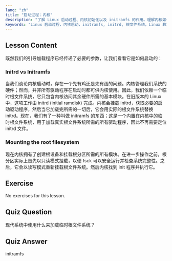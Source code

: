 ```yaml
---
lang: "zh"
title: "启动过程：内核"
description: "了解 Linux 启动过程、内核初始化以及 initramfs 的作用。理解内核如何挂载根文件系统。Linux 启动过程指南。"
keywords: "Linux 启动过程，内核启动，initramfs, initrd, 根文件系统，Linux 教程，Linux 初学者，Linux 指南"
---
```


## Lesson Content

既然我们的引导加载程序已经传递了必要的参数，让我们看看它是如何启动的：

### Initrd vs Initramfs

当我们谈论内核启动时，存在一个先有鸡还是先有蛋的问题。内核管理我们系统的硬件；然而，并非所有驱动程序在启动时都可供内核使用。因此，我们依赖一个临时根文件系统，它只包含内核访问其余硬件所需的基本模块。在旧版本的 Linux 中，这项工作由 initrd (initial ramdisk) 完成。内核会挂载 initrd，获取必要的启动驱动程序，然后当它加载完所需的一切后，它会用实际的根文件系统替换 initrd。现在，我们有了一种叫做 initramfs 的东西；这是一个内置在内核中的临时根文件系统，用于加载真实根文件系统所需的所有驱动程序，因此不再需要定位 initrd 文件。

### Mounting the root filesystem

现在内核拥有了创建根设备和挂载根分区所需的所有模块。在进一步操作之前，根分区实际上首先以只读模式挂载，以便 fsck 可以安全运行并检查系统完整性。之后，它会以读写模式重新挂载根文件系统。然后内核找到 init 程序并执行它。

## Exercise

No exercises for this lesson.

## Quiz Question

现代系统中使用什么来加载临时根文件系统？

## Quiz Answer

initramfs
